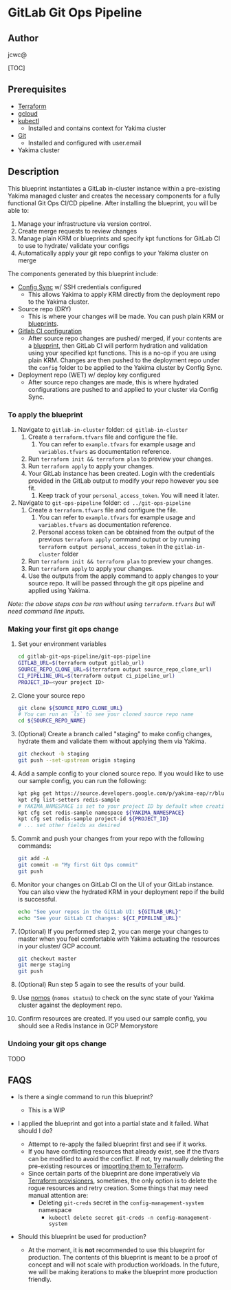 # GitLab Git Ops Pipeline
## Author
jcwc@

[TOC]

## Prerequisites
- [Terraform](https://www.terraform.io/downloads.html)
- [gcloud](https://cloud.google.com/sdk/gcloud)
- [kubectl](https://kubernetes.io/docs/tasks/tools/install-kubectl/)
  - Installed and contains context for Yakima cluster
- [Git](https://git-scm.com/downloads)
  - Installed and configured with user.email
- Yakima cluster

## Description
This blueprint instantiates a GitLab in-cluster instance within a pre-existing Yakima managed cluster and creates the necessary components for a fully functional Git Ops CI/CD pipeline. After installing the blueprint, you will be able to:
1. Manage your infrastructure via version control.
2. Create merge requests to review changes
3. Manage plain KRM or blueprints and specify kpt functions for GitLab CI to use
   to hydrate/ validate your configs
4. Automatically apply your git repo configs to your Yakima cluster on merge
<!-- ... insert more as needed. -->

The components generated by this blueprint include:
  - [Config Sync](https://cloud.google.com/kubernetes-engine/docs/add-on/config-sync/overview) w/ SSH credentials configured
    - This allows Yakima to apply KRM directly from the deployment repo to the Yakima cluster.
  - Source repo (DRY)
    - This is where your changes will be made. You can push plain KRM or [blueprints](https://googlecontainertools.github.io/kpt/guides/producer/blueprint/).
  - [Gitlab CI configuration](https://docs.gitlab.com/ee/ci/yaml/)
    - After source repo changes are pushed/ merged, if your contents are a [blueprint](https://googlecontainertools.github.io/kpt/guides/producer/blueprint/), then GitLab CI will perform hydration and validation using your specified kpt functions. This is a no-op if you are using plain KRM. Changes are then pushed to the deployment repo under the `config` folder to be applied to the Yakima cluster by Config Sync.
  - Deployment repo (WET) w/ deploy key configured
    - After source repo changes are made, this is where hydrated configurations are pushed to and applied to your cluster via Config Sync.


### To apply the blueprint
1. Navigate to `gitlab-in-cluster` folder: `cd gitlab-in-cluster`
   1. Create a `terraform.tfvars` file and configure the file.
      1. You can refer to `example.tfvars` for example usage and
         `variables.tfvars` as documentation reference.
   2. Run `terraform init && terraform plan` to preview your changes.
   3. Run `terraform apply` to apply your changes.
   4. Your GitLab instance has been created. Login with the credentials provided
      in the GitLab output to modify your repo however you see fit.
      1. Keep track of your `personal_access_token`. You will need it later.
2. Navigate to `git-ops-pipeline` folder: `cd ../git-ops-pipeline`
   1. Create a `terraform.tfvars` file and configure the file.
      1. You can refer to `example.tfvars` for example usage and
         `variables.tfvars` as documentation reference.
      2. Personal access token can be obtained from the output of the previous
         `terraform apply` command output or by running
         `terraform output personal_access_token` in the `gitlab-in-cluster`
         folder
   2. Run `terraform init && terraform plan` to preview your changes.
   3. Run `terraform apply` to apply your changes.
   4. Use the outputs from the apply command to apply changes to your source
      repo. It will be passed through the git ops pipeline and applied using
      Yakima.

*Note: the above steps can be ran without using `terraform.tfvars` but will need
command line inputs.*

### Making your first git ops change
1. Set your environment variables
   ```bash
   cd gitlab-git-ops-pipeline/git-ops-pipeline
   GITLAB_URL=$(terraform output gitlab_url)
   SOURCE_REPO_CLONE_URL=$(terraform output source_repo_clone_url)
   CI_PIPELINE_URL=$(terraform output ci_pipeline_url)
   PROJECT_ID=<your project ID>
   ```

2. Clone your source repo
   ```bash
   git clone ${SOURCE_REPO_CLONE_URL}
   # You can run an `ls` to see your cloned source repo name
   cd ${SOURCE_REPO_NAME}
   ```

3. (Optional) Create a branch called "staging" to make config changes, hydrate them and validate them without applying them via Yakima.
   ```bash
   git checkout -b staging
   git push --set-upstream origin staging
   ```

4. Add a sample config to your cloned source repo. If you would like to use our sample config, you can run the following:
   ```bash
   kpt pkg get https://source.developers.google.com/p/yakima-eap/r/blueprints.git/redis-sample@master .
   kpt cfg list-setters redis-sample
   # YAKIMA_NAMESPACE is set to your project ID by default when creating a Yakima instance
   kpt cfg set redis-sample namespace ${YAKIMA_NAMESPACE}
   kpt cfg set redis-sample project-id ${PROJECT_ID}
   # ... set other fields as desired
   ```

5. Commit and push your changes from your repo with the following commands:
   ```bash
   git add -A
   git commit -m "My first Git Ops commit"
   git push
   ```

6. Monitor your changes on GitLab CI on the UI of your GitLab instance. You can also view the hydrated KRM in your deployment repo if the build is successful.
   ```bash
   echo "See your repos in the GitLab UI: ${GITLAB_URL}"
   echo "See your GitLab CI changes: ${CI_PIPELINE_URL}"
   ```

7. (Optional) If you performed step 2, you can merge your changes to master when you feel comfortable with Yakima actuating the resources in your cluster/ GCP account.
   ```bash
   git checkout master
   git merge staging
   git push
   ```

8. (Optional) Run step 5 again to see the results of your build.

9.  Use [nomos](https://cloud.google.com/kubernetes-engine/docs/add-on/config-sync/how-to/nomos-command) (`nomos status`) to check on the sync state of your Yakima cluster against the deployment repo.

10. Confirm resources are created. If you used our sample config, you should see a Redis Instance in GCP Memorystore

### Undoing your git ops change
TODO

## FAQS
- Is there a single command to run this blueprint?
  - This is a WIP

- I applied the blueprint and got into a partial state and it failed. What
  should I do?
  - Attempt to re-apply the failed blueprint first and see if it works.
  - If you have conflicting resources that already exist, see if the tfvars
    can be modified to avoid the conflict. If not, try manually deleting the
    pre-existing resources or
    [importing them to Terraform](https://www.terraform.io/docs/import/index.html).
  - Since certain parts of the blueprint are done imperatively via
    [Terraform provisioners](https://www.terraform.io/docs/provisioners/index.html),
    sometimes, the only option is to delete the rogue resources and retry
    creation. Some things that may need manual attention are:
    - Deleting `git-creds` secret in the `config-management-system` namespace
      - `kubectl delete secret git-creds -n config-management-system`
    <!-- ... insert more as we find them -->

- Should this blueprint be used for production?
  - At the moment, it is **not** recommended to use this blueprint for production. The contents of this blueprint is meant to be a proof of concept and will not scale with production workloads. In the future, we will be making iterations to make the blueprint more production friendly.
